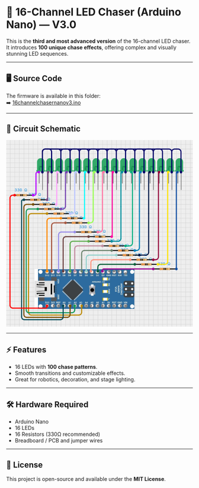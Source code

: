 # 🔦 16-Channel LED Chaser (Arduino Nano) — V3.0

This is the **third and most advanced version** of the 16-channel LED chaser.  
It introduces **100 unique chase effects**, offering complex and visually stunning LED sequences.

---

## 🖥️ Source Code
The firmware is available in this folder:  
➡️ [16channelchasernanov3.ino](./16channelchasernanov3.ino)

---

## 🔌 Circuit Schematic
<p align="center">
  <img src="https://github.com/technomaxxa/Arduino-Projects/blob/main/16_channel_Arduino_Nano_Chaser/16channelchasernanov3/schematics.png" alt="Circuit Schematic V3" width="600">
</p>

---

## ⚡ Features
- 16 LEDs with **100 chase patterns**.  
- Smooth transitions and customizable effects.  
- Great for robotics, decoration, and stage lighting.  

---

## 🛠️ Hardware Required
- Arduino Nano  
- 16 LEDs  
- 16 Resistors (330Ω recommended)  
- Breadboard / PCB and jumper wires  

---

## 📜 License
This project is open-source and available under the **MIT License**.
